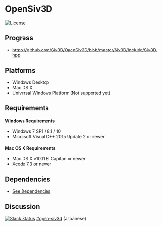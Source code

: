 # OpenSiv3D #

[![License](http://img.shields.io/:license-mit-blue.svg)](http://doge.mit-license.org)

## Progress ##

  * https://github.com/Siv3D/OpenSiv3D/blob/master/Siv3D/Include/Siv3D.hpp

## Platforms ##

  * Windows Desktop
  * Mac OS X
  * Universal Windows Platform (Not supported yet)

## Requirements ##

#### Windows Requirements ###

  * Windows 7 SP1 / 8.1 / 10
  * Microsoft Visual C++ 2015 Update 2 or newer
  
#### Mac OS X Requirements ###

  * Mac OS X v10.11 El Capitan or newer
  * Xcode 7.3 or newer
 
## Dependencies ##

  * [See Dependencies](Dependencies/README.md)

## Discussion ##

[![Slack Status](https://siv3d-slackin.herokuapp.com/badge.svg)](https://siv3d-slackin.herokuapp.com/) [#open-siv3d](https://siv3d.slack.com/archives/open-siv3d)  (Japanese)
